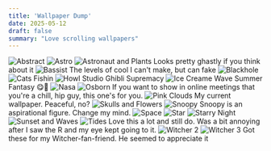 ```yaml
---
title: 'Wallpaper Dump'
date: 2025-05-12
draft: false
summary: "Love scrolling wallpapers"
---
```


![Abstract](Abstract.png)
![Astro](Astro.png)
![Astronaut and Plants](feature-AstronautandPlants.jpg)
Looks pretty ghastly if you think about it
![Bassist](Bassist.jpg)
The levels of cool I can't make, but can fake
![Blackhole](Blackhole.png)
![Cats Fishin](CatsFishin.png)
![Howl](Howl.jpeg)
Studio Ghibli Supremacy
![Ice Creame Wave](IceCreamWave.png)
Summer Fantasy 😋🤤
![Nasa](Nasa.png)
![Osborn](Osborn.png)
If you want to show in online meetings that you're a chill, hip guy, this one's for you.
![Pink Clouds](PinkClouds.jpg)
My current wallpaper. Peaceful, no?
![Skulls and Flowers](SkullsandFlowers.png)
![Snoopy](Snoopy.png)
Snoopy is an aspirational figure. Change my mind.
![Space](Space.jpg)
![Star](Star.jpg)
![Starry Night](StarryNight.jpg)
![Sunset and Waves](SunsetandWaves.jpg)
![Tides](Tides.png)
Love this a lot and still do. Was a bit annoying after I saw the R and my eye kept going to it.
![Witcher 2](Witcher2.jpg)
![Witcher 3](Witcher3.jpg)
Got these for my Witcher-fan-friend. He seemed to appreciate it
